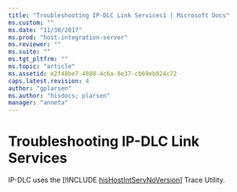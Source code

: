 ```yaml
---
title: "Troubleshooting IP-DLC Link Services1 | Microsoft Docs"
ms.custom: ""
ms.date: "11/30/2017"
ms.prod: "host-integration-server"
ms.reviewer: ""
ms.suite: ""
ms.tgt_pltfrm: ""
ms.topic: "article"
ms.assetid: e2f48be7-4888-4c6a-8e37-cb69eb824c72
caps.latest.revision: 4
author: "gplarsen"
ms.author: "hisdocs; plarsen"
manager: "anneta"
---
```

# Troubleshooting IP-DLC Link Services
IP-DLC uses the [!INCLUDE [hisHostIntServNoVersion](../includes/hishostintservnoversion-md.md)] Trace Utility.